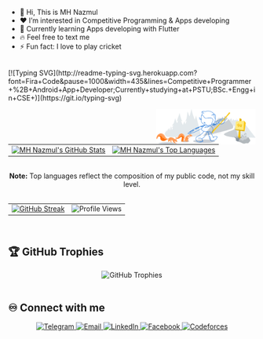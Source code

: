 - 👋 Hi, This is MH Nazmul
- ❤️ I’m interested in Competitive Programming & Apps developing
- 🌱 Currently learning Apps developing with Flutter
- 🔥 Feel free to text me
- ⚡ Fun fact: I love to play cricket
<br>
[![Typing SVG](http://readme-typing-svg.herokuapp.com?font=Fira+Code&pause=1000&width=435&lines=Competitive+Programmer+%2B+Android+App+Developer;Currently+studying+at+PSTU;BSc.+Engg+in+CSE+)](https://git.io/typing-svg)

<!-- Git Header SVG -->
<p><img width="40%" align="right" alt="Github Header" src="git-header.svg"/></p>

<br/>

<!-- GitHub Stats and Top Languages -->
<table align="center">
    <tr>
        <td>
            <a href="https://github.com/anuraghazra/github-readme-stats">
                <img alt="MH Nazmul's GitHub Stats" src="https://github-readme-stats.vercel.app/api?username=MH-Nazmul&show_icons=true&count_private=true&theme=default&hide_border=true&bg_color=FFFFFF&text_color=333333&title_color=1E90FF&icon_color=FF8C00" />
            </a>
        </td>
        <td>
            <a href="https://github.com/anuraghazra/github-readme-stats">
                <img alt="MH Nazmul's Top Languages" src="https://github-readme-stats.vercel.app/api/top-langs/?username=MH-Nazmul&langs_count=8&count_private=true&layout=compact&theme=default&hide_border=true&bg_color=FFFFFF&text_color=333333&title_color=1E90FF&icon_color=FF8C00" />
            </a>
        </td>
    </tr>
</table>

<br/>

<!-- Centered Note Section -->
<div align="center">
    <b>Note:</b> Top languages reflect the composition of my public code, not my skill level.
</div>

<br/>

<!-- GitHub Streak Stats and Profile Views in a Single Row with Matching Style -->
<table align="center">
    <tr>
        <td>
            <a href="https://git.io/streak-stats">
                <img alt="GitHub Streak" src="https://streak-stats.demolab.com/?user=MH-Nazmul&theme=default&hide_border=true&background=FFFFFF&ring=FF8C00&fire=FF8C00&currStreakLabel=FF8C00&text_color=333333" />
            </a>
        </td>
        <td>
            <!-- Dynamic Profile Views Counter Styled to Match -->
            <div align="center">
                <img src="https://komarev.com/ghpvc/?username=MH-Nazmul&style=flat-square&color=FF8C00&label=Profile%20Views" alt="Profile Views" />
            </div>
        </td>
    </tr>
</table>

<br/>

<!-- GitHub Trophies Section -->
## 🏆 GitHub Trophies
<div align="center">
    <img src="https://github-profile-trophy.vercel.app/?username=MH-Nazmul&theme=light&no-frame=true&margin-w=15&margin-h=15&row=2&column=5" alt="GitHub Trophies" />
</div>

<br/>

## ♾️ Connect with me

<p align="center">
    <a href="https://t.me/MH_Nazmul" target="_blank">
        <img src="https://img.shields.io/badge/Telegram-2CA5E0?style=for-the-badge&logo=telegram&logoColor=white" alt="Telegram"/>
    </a>
    <a href="mailto:mhnazmul3803@gmail.com" target="_blank">
        <img src="https://img.shields.io/badge/Email-D14836?style=for-the-badge&logo=gmail&logoColor=white" alt="Email"/>
    </a>
    <a href="https://www.linkedin.com/in/mh-nazmul-73b7b9182/" target="_blank">
        <img src="https://img.shields.io/badge/LinkedIn-0A66C2?style=for-the-badge&logo=linkedin&logoColor=white" alt="LinkedIn"/>
    </a>
    <a href="https://www.facebook.com/mhnazmul3808/" target="_blank">
        <img src="https://img.shields.io/badge/Facebook-1877F2?style=for-the-badge&logo=facebook&logoColor=white" alt="Facebook"/>
    </a>
    <a href="https://codeforces.com/profile/MH_Nazmul" target="_blank">
        <img src="https://img.shields.io/badge/Codeforces-B31F25?style=for-the-badge&logo=codeforces&logoColor=white" alt="Codeforces"/>
    </a>
</p>

